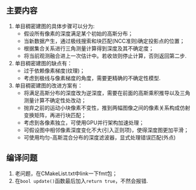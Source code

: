 ## 主要内容
1. 单目稠密建图的具体步骤可以分为:
    - 假设所有像素的深度满足某个初始的高斯分布；
    - 当新数据产生，通过极线搜索和块匹配(NCC准则)确定投影点的位置；
    - 根据集合关系进行三角测量计算得到深度及其不确定度；
    - 将当前观测融合进上一次估计中。若收敛则停止计算，否则返回第二步.
2. 单目稠密建图的缺点有：
    - 过于依赖像素梯度(纹理)；
    - 考虑到极线与像素梯度的角度，需要更精确的不确定性模型.
3. 单目稠密建图的改进方案有：
    - 将满足高斯分布的深度改为逆深度，需要在前面的高斯乘积推导以及三角测量计算不确定性处改动；
    - 抛弃之前的运动小块像素不变性，推到两幅图像之间的像素关系构成仿射变换矩阵，再进行块匹配；
    - 考虑到各像素独立，可使用GPU并行架构加速处理；
    - 可假设图中相邻像素深度变化不大(引入正则项)，使得深度图更加平滑；
    - 可使用均匀-高斯混合分布的深度滤波器，显式处理错误匹配(外点)

## 编译问题
1. 老问题，在CMakeList.txt中link一下fmt包；
2. 在`bool update()`函数最后加入`return true`，不然会报错.
